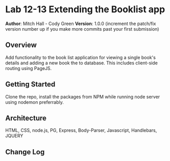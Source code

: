 # Lab 12-13 Extending the Booklist app

**Author**: Mitch Hall - Cody Green 
**Version**: 1.0.0 (increment the patch/fix version number up if you make more commits past your first submission)

## Overview
<!-- Provide a high level overview of what this application is and why you are building it, beyond the fact that it's an assignment for a Code Fellows 301 class. (i.e. What's your problem domain?) -->
Add functionality to the book list application for viewing a single book's details and adding a new book the to database. This includes client-side routing using PageJS.

## Getting Started
<!-- What are the steps that a user must take in order to build this app on their own machine and get it running? -->
Clone the repo, install the packages from NPM while running node server using nodemon preferrably.

## Architecture
<!-- Provide a detailed description of the application design. What technologies (languages, libraries, etc) you're using, and any other relevant design information. -->
HTML, CSS, node.js, PG, Express, Body-Parser, Javascript, Handlebars, JQUERY

## Change Log
<!-- Use this are to document the iterative changes made to your application as each feature is successfully implemented. Use time stamps. Here's an examples:
01-13-2018 9:00am - Mitch started driving forked the repo added collaborator setup the packages on his machine and installed dependencies copied starter folder and started on the first two functional programming functions.
01-13-2018 11:30am - Switched drivers from Mitch to Cody.
01-13-2018 7:30pm - Application now works but styling was neglected to get the functionality of the app right told not to worry too much about that just to get something for 13.

## Credits and Collaborations
<!-- Give credit (and a link) to other people or resources that helped you build this application. -->
